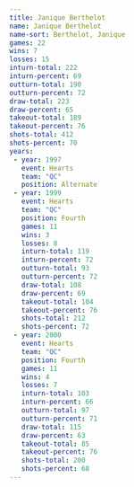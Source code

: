 ```yaml
---
title: Janique Berthelot
name: Janique Berthelot
name-sort: Berthelot, Janique
games: 22
wins: 7
losses: 15
inturn-total: 222
inturn-percent: 69
outturn-total: 190
outturn-percent: 72
draw-total: 223
draw-percent: 65
takeout-total: 189
takeout-percent: 76
shots-total: 412
shots-percent: 70
years:
 - year: 1997
   event: Hearts
   team: "QC"
   position: Alternate
 - year: 1999
   event: Hearts
   team: "QC"
   position: Fourth
   games: 11
   wins: 3
   losses: 8
   inturn-total: 119
   inturn-percent: 72
   outturn-total: 93
   outturn-percent: 72
   draw-total: 108
   draw-percent: 69
   takeout-total: 104
   takeout-percent: 76
   shots-total: 212
   shots-percent: 72
 - year: 2000
   event: Hearts
   team: "QC"
   position: Fourth
   games: 11
   wins: 4
   losses: 7
   inturn-total: 103
   inturn-percent: 66
   outturn-total: 97
   outturn-percent: 71
   draw-total: 115
   draw-percent: 63
   takeout-total: 85
   takeout-percent: 76
   shots-total: 200
   shots-percent: 68
---
```

